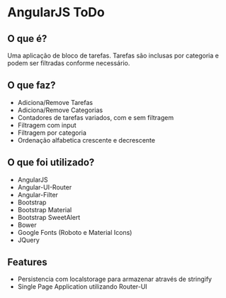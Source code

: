 AngularJS ToDo
=====================

## O que é?
Uma aplicação de bloco de tarefas. Tarefas são inclusas por categoria e podem ser filtradas conforme necessário.

## O que faz?
- Adiciona/Remove Tarefas
- Adiciona/Remove Categorias
- Contadores de tarefas variados, com e sem filtragem
- Filtragem com input
- Filtragem por categoria
- Ordenação alfabetica crescente e decrescente


## O que foi utilizado?
- AngularJS
- Angular-UI-Router
- Angular-Filter
- Bootstrap
- Bootstrap Material
- Bootstrap SweetAlert
- Bower
- Google Fonts (Roboto e Material Icons)
- JQuery


## Features
- Persistencia com localstorage para armazenar através de stringify
- Single Page Application utilizando Router-UI
